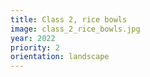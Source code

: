 ```yaml
---
title: Class 2, rice bowls
image: class_2_rice_bowls.jpg
year: 2022
priority: 2
orientation: landscape
---
```

